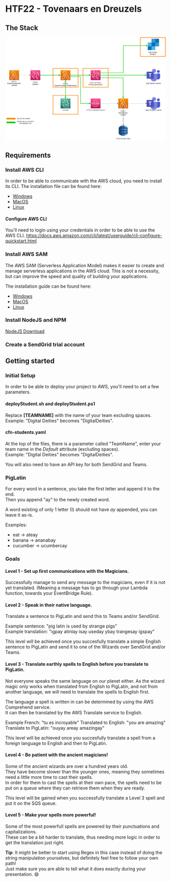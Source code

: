 # HTF22 - Tovenaars en Dreuzels
## The Stack
![Full Solution Architecture](/HTF-2022.drawio.png)


## Requirements
### Install AWS CLI
In order to be able to communicate with the AWS cloud, you need to install its CLI.
The installation file can be found here:
- [Windows](https://awscli.amazonaws.com/AWSCLIV2.msi)
- [MacOS](https://awscli.amazonaws.com/AWSCLIV2.pkg)
- [Linux](https://docs.aws.amazon.com/cli/latest/userguide/install-cliv2-linux.html#cliv2-linux-install)

#### Configure AWS CLI
You'll need to login using your credentials in order to be able to use the AWS CLI.
https://docs.aws.amazon.com/cli/latest/userguide/cli-configure-quickstart.html

### Install AWS SAM
The AWS SAM (Serverless Application Model) makes it easier to create and manage serverless applications in the AWS cloud.
This is not a necessity, but can improve the speed and quality of building your applications.

The installation guide can be found here:
- [Windows](https://docs.aws.amazon.com/serverless-application-model/latest/developerguide/serverless-sam-cli-install-windows.html)
- [MacOS](https://docs.aws.amazon.com/serverless-application-model/latest/developerguide/serverless-sam-cli-install-mac.html)
- [Linux](https://docs.aws.amazon.com/serverless-application-model/latest/developerguide/serverless-sam-cli-install-linux.html)

### Install NodeJS and NPM
[NodeJS Download](https://nodejs.org/en/download/)  

### Create a SendGrid trial account

## Getting started
### Initial Setup
In order to be able to deploy your project to AWS, you'll need to set a few parameters.

#### deployStudent.sh and deployStudent.ps1
Replace **[TEAMNAME]** with the name of your team excluding spaces.  
Example: "Digital Deities" becomes "DigitalDeities".

#### cfn-students.yaml
At the top of the files, there is a parameter called "TeamName", enter your team name in the *Default* attribute (excluding spaces).  
Example: "Digital Deities" becomes "DigitalDeities".

You will also need to have an API key for both SendGrid and Teams.

### PigLatin
For every word in a sentence, you take the first letter and append it to the end.  
Then you append "ay" to the newly created word.  

A word existing of only 1 letter (I) should not have *ay* appended, you can leave it as-is.  

Examples:
- eat -> ateay
- banana -> ananabay
- cucumber -> ucumbercay

### Goals
#### Level 1 - Set up first communications with the Magicians.
Successfully manage to send any message to the magicians, even if it is not yet translated. (Meaning a message has to go through your Lambda function, towards your EventBridge Rule).

#### Level 2 - Speak in their native language.
Translate a sentence to PigLatin and send this to Teams and/or SendGrid. 

Example sentence: "pig latin is used by strange pigs"  
Example translation: "igpay atinlay isay useday ybay trangesay igspay"

This level will be achieved once you succesfully translate a simple English sentence to PigLatin and send it to one of the Wizards over SendGrid and/or Teams.

#### Level 3 - Translate earthly spells to English before you translate to PigLatin.
Not everyone speaks the same language on our planet either.
As the wizard magic only works when translated from English to PigLatin, and not from another language, we will need to translate the spells to English first.  

The language a spell is written in can be determined by using the AWS Comprehend service.  
It can then be translated by the AWS Translate service to English.  

Example French: "tu es incroyable"
Translated to English: "you are amazing"
Translate to PigLatin: "ouyay areay amazingay"

This level will be achieved once you succesfully translate a spell from a foreign language to English and then to PigLatin.

#### Level 4 - Be patient with the ancient magicians!
Some of the ancient wizards are over a hundred years old.  
They have become slower than the younger ones, meaning they sometimes need a little more time to cast their spells.  
In order for them to cast the spells at their own pace, the spells need to be put on a queue where they can retrieve them when they are ready.  

This level will be gained when you successfully translate a Level 3 spell and put it on the SQS queue.

#### Level 5 - Make your spells more powerful!
Some of the most powerfull spells are powered by their punctuations and capitalizations.  
These can be a bit harder to translate, thus needing more logic in order to get the translation just right.  

**Tip**: It might be better to start using Regex in this case instead of doing the string manipulation yourselves, but definitely feel free to follow your own path!  
Just make sure you are able to tell what it does exactly during your presentation. :smile:
